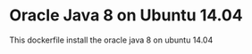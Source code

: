 Oracle Java 8 on Ubuntu 14.04
=============================

This dockerfile install the oracle java 8 on ubuntu 14.04

